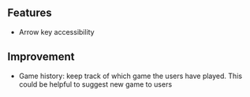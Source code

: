## Features

- Arrow key accessibility

## Improvement

- Game history: keep track of which game the users have played. This could be helpful to suggest new game to users


